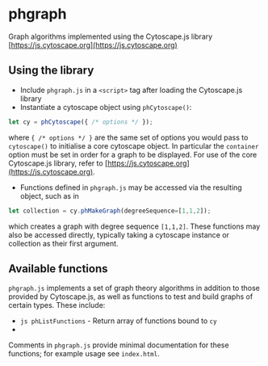 # phgraph
Graph algorithms implemented using the Cytoscape.js library [https://js.cytoscape.org](https://js.cytoscape.org)

## Using the library
- Include `phgraph.js` in a `<script>` tag after loading the Cytoscape.js library
- Instantiate a cytoscape object using `phCytoscape()`:
```js
let cy = phCytoscape({ /* options */ });
``` 
where `{ /* options */ }` are the same set of options you would pass to `cytoscape()` to initialise a core cytoscape
object. In particular the `container` option must be set in order for a graph to be displayed.
For use of the core Cytoscape.js library, refer to [https://js.cytoscape.org](https://js.cytoscape.org).
- Functions defined in `phgraph.js` may be accessed via the resulting object, such as in
```js
let collection = cy.phMakeGraph(degreeSequence=[1,1,2]);
```
which creates a graph with degree sequence `[1,1,2]`. These functions may also be accessed directly, typically taking
a cytoscape instance or collection as their first argument.

## Available functions
`phgraph.js` implements a set of graph theory algorithms in addition to those provided by Cytoscape.js, as well as
functions to test and build graphs of certain types. These include:
- `js phListFunctions` - Return array of functions bound to `cy`
- 


Comments in `phgraph.js` provide minimal documentation for these functions; for example usage see `index.html`.